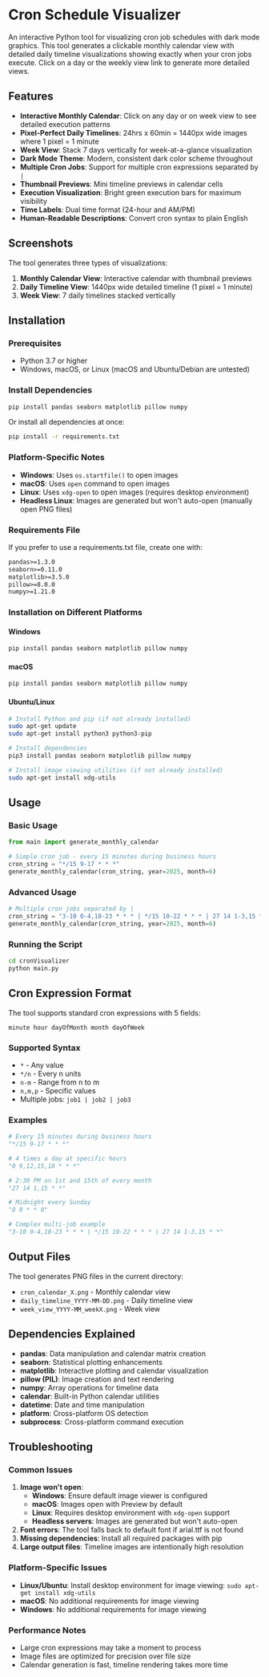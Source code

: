 # Cron Schedule Visualizer

An interactive Python tool for visualizing cron job schedules with dark mode graphics. This tool generates a clickable monthly calendar view with detailed daily timeline visualizations showing exactly when your cron jobs execute. Click on a day or the weekly view link to generate more detailed views.

## Features

- **Interactive Monthly Calendar**: Click on any day or on week view to see detailed execution patterns
- **Pixel-Perfect Daily Timelines**: 24hrs x 60min = 1440px wide images where 1 pixel = 1 minute
- **Week View**: Stack 7 days vertically for week-at-a-glance visualization
- **Dark Mode Theme**: Modern, consistent dark color scheme throughout
- **Multiple Cron Jobs**: Support for multiple cron expressions separated by `|`
- **Thumbnail Previews**: Mini timeline previews in calendar cells
- **Execution Visualization**: Bright green execution bars for maximum visibility
- **Time Labels**: Dual time format (24-hour and AM/PM)
- **Human-Readable Descriptions**: Convert cron syntax to plain English

## Screenshots

The tool generates three types of visualizations:

1. **Monthly Calendar View**: Interactive calendar with thumbnail previews
2. **Daily Timeline View**: 1440px wide detailed timeline (1 pixel = 1 minute)
3. **Week View**: 7 daily timelines stacked vertically

## Installation

### Prerequisites

- Python 3.7 or higher
- Windows, macOS, or Linux (macOS and Ubuntu/Debian are untested)

### Install Dependencies

```bash
pip install pandas seaborn matplotlib pillow numpy
```

Or install all dependencies at once:

```bash
pip install -r requirements.txt
```

### Platform-Specific Notes

- **Windows**: Uses `os.startfile()` to open images
- **macOS**: Uses `open` command to open images  
- **Linux**: Uses `xdg-open` to open images (requires desktop environment)
- **Headless Linux**: Images are generated but won't auto-open (manually open PNG files)

### Requirements File

If you prefer to use a requirements.txt file, create one with:

```txt
pandas>=1.3.0
seaborn>=0.11.0
matplotlib>=3.5.0
pillow>=8.0.0
numpy>=1.21.0
```

### Installation on Different Platforms

#### Windows
```bash
pip install pandas seaborn matplotlib pillow numpy
```

#### macOS
```bash
pip install pandas seaborn matplotlib pillow numpy
```

#### Ubuntu/Linux
```bash
# Install Python and pip (if not already installed)
sudo apt-get update
sudo apt-get install python3 python3-pip

# Install dependencies
pip3 install pandas seaborn matplotlib pillow numpy

# Install image viewing utilities (if not already installed)
sudo apt-get install xdg-utils
```

## Usage

### Basic Usage

```python
from main import generate_monthly_calendar

# Simple cron job - every 15 minutes during business hours
cron_string = "*/15 9-17 * * *"
generate_monthly_calendar(cron_string, year=2025, month=6)
```

### Advanced Usage

```python
# Multiple cron jobs separated by |
cron_string = "3-10 0-4,18-23 * * * | */15 10-22 * * * | 27 14 1-3,15 * *"
generate_monthly_calendar(cron_string, year=2025, month=6)
```

### Running the Script

```bash
cd cronVisualizer
python main.py
```

## Cron Expression Format

The tool supports standard cron expressions with 5 fields:

```
minute hour dayOfMonth month dayOfWeek
```

### Supported Syntax

- `*` - Any value
- `*/n` - Every n units
- `n-m` - Range from n to m
- `n,m,p` - Specific values
- Multiple jobs: `job1 | job2 | job3`

### Examples

```python
# Every 15 minutes during business hours
"*/15 9-17 * * *"

# 4 times a day at specific hours
"0 9,12,15,18 * * *"

# 2:30 PM on 1st and 15th of every month
"27 14 1,15 * *"

# Midnight every Sunday
"0 0 * * 0"

# Complex multi-job example
"3-10 0-4,18-23 * * * | */15 10-22 * * * | 27 14 1-3,15 * *"
```

## Output Files

The tool generates PNG files in the current directory:

- `cron_calendar_X.png` - Monthly calendar view
- `daily_timeline_YYYY-MM-DD.png` - Daily timeline view
- `week_view_YYYY-MM_weekX.png` - Week view


## Dependencies Explained

- **pandas**: Data manipulation and calendar matrix creation
- **seaborn**: Statistical plotting enhancements
- **matplotlib**: Interactive plotting and calendar visualization
- **pillow (PIL)**: Image creation and text rendering
- **numpy**: Array operations for timeline data
- **calendar**: Built-in Python calendar utilities
- **datetime**: Date and time manipulation
- **platform**: Cross-platform OS detection
- **subprocess**: Cross-platform command execution

## Troubleshooting

### Common Issues

1. **Image won't open**: 
   - **Windows**: Ensure default image viewer is configured
   - **macOS**: Images open with Preview by default
   - **Linux**: Requires desktop environment with `xdg-open` support
   - **Headless servers**: Images are generated but won't auto-open
2. **Font errors**: The tool falls back to default font if arial.ttf is not found
3. **Missing dependencies**: Install all required packages with pip
4. **Large output files**: Timeline images are intentionally high resolution

### Platform-Specific Issues

- **Linux/Ubuntu**: Install desktop environment for image viewing: `sudo apt-get install xdg-utils`
- **macOS**: No additional requirements for image viewing
- **Windows**: No additional requirements for image viewing

### Performance Notes

- Large cron expressions may take a moment to process
- Image files are optimized for precision over file size
- Calendar generation is fast, timeline rendering takes more time
